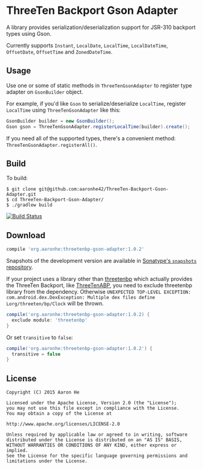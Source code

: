 ThreeTen Backport Gson Adapter
==============================

A library provides serialization/deserialization support for JSR-310 backport types using Gson. 

Currently supports `Instant`, `LocalDate`, `LocalTime`, `LocalDateTime`, `OffsetDate`, `OffsetTime` and `ZonedDateTime`.

Usage
-----

Use one or some of static methods in `ThreeTenGsonAdapter` to register type adapter on `GsonBuilder` object.

For example, if you'd like `Gson` to serialize/deserialize `LocalTime`, register `LocalTime` using `ThreeTenGsonAdapter` like this:

```java
GsonBuilder builder = new GsonBuilder();
Gson gson = ThreeTenGsonAdapter.registerLocalTime(builder).create();
```

If you need all of the supported types, there's a convenient method: `ThreeTenGsonAdapter.registerAll()`.

Build
-----

To build:

```
$ git clone git@github.com:aaronhe42/ThreeTen-Backport-Gson-Adapter.git
$ cd ThreeTen-Backport-Gson-Adapter/
$ ./gradlew build
```

[![Build Status](https://travis-ci.org/aaronhe42/ThreeTen-Backport-Gson-Adapter.svg?branch=master)](https://travis-ci.org/aaronhe42/ThreeTen-Backport-Gson-Adapter)

Download
--------

```groovy
compile 'org.aaronhe:threetenbp-gson-adapter:1.0.2'
```

Snapshots of the development version are available in [Sonatype's `snapshots` repository](https://oss.sonatype.org/content/repositories/snapshots/).

If your project uses a library other than [threetenbp](https://github.com/ThreeTen/threetenbp) which actually provides the ThreeTen Backport, like [ThreeTenABP](https://github.com/JakeWharton/ThreeTenABP), you need to exclude threetenbp library from the dependency. Otherwise `UNEXPECTED TOP-LEVEL EXCEPTION: com.android.dex.DexException: Multiple dex files define Lorg/threeten/bp/Clock` will be thrown.

```groovy
compile('org.aaronhe:threetenbp-gson-adapter:1.0.2) {
  exclude module: 'threetenbp'
}
```

Or set `transitive` to `false`:

```groovy
compile('org.aaronhe:threetenbp-gson-adapter:1.0.2') {
  transitive = false
}
```

License
-------

    Copyright (C) 2015 Aaron He
    
    Licensed under the Apache License, Version 2.0 (the "License");
    you may not use this file except in compliance with the License.
    You may obtain a copy of the License at
    
    http://www.apache.org/licenses/LICENSE-2.0
    
    Unless required by applicable law or agreed to in writing, software
    distributed under the License is distributed on an "AS IS" BASIS,
    WITHOUT WARRANTIES OR CONDITIONS OF ANY KIND, either express or implied.
    See the License for the specific language governing permissions and
    limitations under the License.
